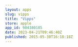 ```yaml
---
layout: apps
slug: vipps
title: "Vipps"
store: apple
app_id: 984380185
date: 2023-04-21T09:46:40Z
published: 2015-05-30T16:18:18Z
---
```

